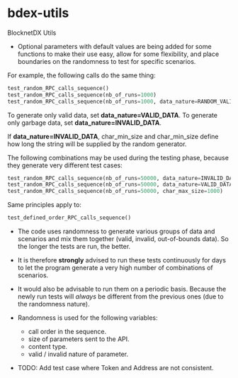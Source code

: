 # bdex-utils
BlocknetDX Utils

- Optional parameters with default values are being added for some functions to make their use easy, allow for some flexibility, and place boundaries on the randomness to test for specific scenarios.

For example, the following calls do the same thing: 
```python
test_random_RPC_calls_sequence()
test_random_RPC_calls_sequence(nb_of_runs=1000)
test_random_RPC_calls_sequence(nb_of_runs=1000, data_nature=RANDOM_VALID_INVALID, char_min_size=1, char_max_size=12000)
```

To generate only valid data, set **data_nature=VALID_DATA**. 
To generate only garbage data, set **data_nature=INVALID_DATA**.

If **data_nature=INVALID_DATA**, char_min_size and char_min_size define how long the string will be supplied by the random generator.

The following combinations may be used during the testing phase, because they generate very different test cases:
```python
test_random_RPC_calls_sequence(nb_of_runs=50000, data_nature=INVALID_DATA, char_min_size=10000, char_max_size=12000)
test_random_RPC_calls_sequence(nb_of_runs=50000, data_nature=VALID_DATA)
test_random_RPC_calls_sequence(nb_of_runs=50000, char_max_size=1000)
```

Same principles apply to:
```python
test_defined_order_RPC_calls_sequence()
```

- The code uses randomness to generate various groups of data and scenarios and mix them together (valid, invalid, out-of-bounds data).
So the longer the tests are run, the better.

- It is therefore **strongly** advised to run these tests continuously for days to let the program generate a very high number of combinations of scenarios.

- It would also be advisable to run them on a periodic basis. Because the newly run tests will *always* be different from the previous ones (due to the randomness nature).

- Randomness is used for the following variables:
  - call order in the sequence.
  - size of parameters sent to the API.
  - content type.
  - valid / invalid nature of parameter.

- TODO: Add test case where Token and Address are not consistent.

